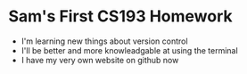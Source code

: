 # Sam's First CS193 Homework

- I'm learning new things about version control
- I'll be better and more knowleadgable at using the terminal
- I have my very own website on github now
